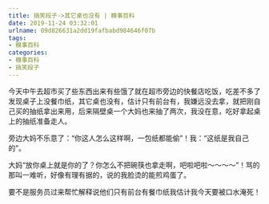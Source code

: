 ```yaml
---
title: 搞笑段子->其它桌也没有 | 糗事百科
date: 2019-11-24 03:32:01
urlname: 09d826631a2dd19fafbabd984646f07b
tags: 
- 糗事百科
categories:
- 糗事百科
- 搞笑段子
---
```

今天中午去超市买了些东西出来有些饿了就在超市旁边的快餐店吃饭，吃差不多了发现桌子上没餐巾纸，其它桌也没有，估计只有前台有，我嫌远没去拿，就把刚自己买的抽纸拿出来用，后来隔壁桌一个大妈也来抽了两次，我没在意，吃好拿起桌上的抽纸准备走人。

旁边大妈不乐意了：“你这人怎么这样啊，一包纸都能偷”！我：“这纸是我自己的”。

大妈“放你桌上就是你的了？你怎么不把碗筷也拿走啊，吧啦吧啦～～～～”！骂的那叫一难听，好像有理有据的，说的我脸烫的能煎鸡蛋了。

要不是服务员过来帮忙解释说他们只有前台有餐巾纸我估计我今天要被口水淹死！


